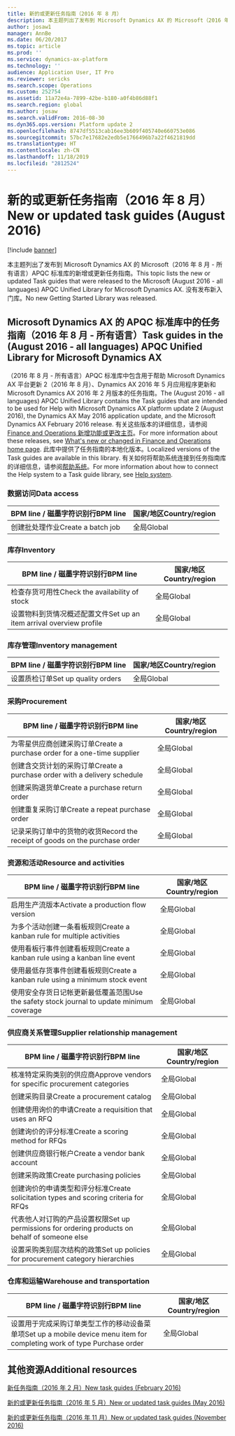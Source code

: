 ```yaml
---
title: 新的或更新任务指南（2016 年 8 月）
description: 本主题列出了发布到 Microsoft Dynamics AX 的 Microsoft（2016 年 8 月 - 所有语言）APQC 标准库的新增或更新任务指南。 没有发布新入门库。
author: josaw1
manager: AnnBe
ms.date: 06/20/2017
ms.topic: article
ms.prod: ''
ms.service: dynamics-ax-platform
ms.technology: ''
audience: Application User, IT Pro
ms.reviewer: sericks
ms.search.scope: Operations
ms.custom: 252754
ms.assetid: 11a72e4a-7899-42be-b180-a0f4b86d88f1
ms.search.region: global
ms.author: josaw
ms.search.validFrom: 2016-08-30
ms.dyn365.ops.version: Platform update 2
ms.openlocfilehash: 8747df5513cab16ee3b609f405740e660753e086
ms.sourcegitcommit: 57bc7e17682e2edb5e1766496b7a22f4621819dd
ms.translationtype: HT
ms.contentlocale: zh-CN
ms.lasthandoff: 11/18/2019
ms.locfileid: "2812524"
---
```

# <a name="new-or-updated-task-guides-august-2016"></a><span data-ttu-id="3e15b-104">新的或更新任务指南（2016 年 8 月）</span><span class="sxs-lookup"><span data-stu-id="3e15b-104">New or updated task guides (August 2016)</span></span>

[!include [banner](../includes/banner.md)]

<span data-ttu-id="3e15b-105">本主题列出了发布到 Microsoft Dynamics AX 的 Microsoft（2016 年 8 月 - 所有语言）APQC 标准库的新增或更新任务指南。</span><span class="sxs-lookup"><span data-stu-id="3e15b-105">This topic lists the new or updated Task guides that were released to the Microsoft (August 2016 - all languages) APQC Unified Library for Microsoft Dynamics AX.</span></span> <span data-ttu-id="3e15b-106">没有发布新入门库。</span><span class="sxs-lookup"><span data-stu-id="3e15b-106">No new Getting Started Library was released.</span></span>

## <a name="task-guides-in-the-august-2016---all-languages-apqc-unified-library-for-microsoft-dynamics-ax"></a><span data-ttu-id="3e15b-107">Microsoft Dynamics AX 的 APQC 标准库中的任务指南（2016 年 8 月 - 所有语言）</span><span class="sxs-lookup"><span data-stu-id="3e15b-107">Task guides in the (August 2016 - all languages) APQC Unified Library for Microsoft Dynamics AX</span></span>

<span data-ttu-id="3e15b-108">（2016 年 8 月 - 所有语言）APQC 标准库中包含用于帮助 Microsoft Dynamics AX 平台更新 2（2016 年 8 月）、Dynamics AX 2016 年 5 月应用程序更新和 Microsoft Dynamics AX 2016 年 2 月版本的任务指南。</span><span class="sxs-lookup"><span data-stu-id="3e15b-108">The (August 2016 - all languages) APQC Unified Library contains the Task guides that are intended to be used for Help with Microsoft Dynamics AX platform update 2 (August 2016), the Dynamics AX May 2016 application update, and the Microsoft Dynamics AX February 2016 release.</span></span> <span data-ttu-id="3e15b-109">有关这些版本的详细信息，请参阅 [Finance and Operations 新增功能或更改主页](whats-new-changed.md)。</span><span class="sxs-lookup"><span data-stu-id="3e15b-109">For more information about these releases, see [What's new or changed in Finance and Operations home page](whats-new-changed.md).</span></span> <span data-ttu-id="3e15b-110">此库中提供了任务指南的本地化版本。</span><span class="sxs-lookup"><span data-stu-id="3e15b-110">Localized versions of the Task guides are available in this library.</span></span> <span data-ttu-id="3e15b-111">有关如何将帮助系统连接到任务指南库的详细信息，请参阅[帮助系统](help-overview.md)。</span><span class="sxs-lookup"><span data-stu-id="3e15b-111">For more information about how to connect the Help system to a Task guide library, see [Help system](help-overview.md).</span></span>

### <a name="data-access"></a><span data-ttu-id="3e15b-112">数据访问</span><span class="sxs-lookup"><span data-stu-id="3e15b-112">Data access</span></span>

| <span data-ttu-id="3e15b-113">BPM line / 磁墨字符识别行</span><span class="sxs-lookup"><span data-stu-id="3e15b-113">BPM line</span></span>           | <span data-ttu-id="3e15b-114">国家/地区</span><span class="sxs-lookup"><span data-stu-id="3e15b-114">Country/region</span></span> |
|--------------------|----------------|
| <span data-ttu-id="3e15b-115">创建批处理作业</span><span class="sxs-lookup"><span data-stu-id="3e15b-115">Create a batch job</span></span> | <span data-ttu-id="3e15b-116">全局</span><span class="sxs-lookup"><span data-stu-id="3e15b-116">Global</span></span>         |

### <a name="inventory"></a><span data-ttu-id="3e15b-117">库存</span><span class="sxs-lookup"><span data-stu-id="3e15b-117">Inventory</span></span>

| <span data-ttu-id="3e15b-118">BPM line / 磁墨字符识别行</span><span class="sxs-lookup"><span data-stu-id="3e15b-118">BPM line</span></span>                                | <span data-ttu-id="3e15b-119">国家/地区</span><span class="sxs-lookup"><span data-stu-id="3e15b-119">Country/region</span></span> |
|-----------------------------------------|----------------|
| <span data-ttu-id="3e15b-120">检查存货可用性</span><span class="sxs-lookup"><span data-stu-id="3e15b-120">Check the availability of stock</span></span>         | <span data-ttu-id="3e15b-121">全局</span><span class="sxs-lookup"><span data-stu-id="3e15b-121">Global</span></span>         |
| <span data-ttu-id="3e15b-122">设置物料到货情况概述配置文件</span><span class="sxs-lookup"><span data-stu-id="3e15b-122">Set up an item arrival overview profile</span></span> | <span data-ttu-id="3e15b-123">全局</span><span class="sxs-lookup"><span data-stu-id="3e15b-123">Global</span></span>         |

### <a name="inventory-management"></a><span data-ttu-id="3e15b-124">库存管理</span><span class="sxs-lookup"><span data-stu-id="3e15b-124">Inventory management</span></span>

| <span data-ttu-id="3e15b-125">BPM line / 磁墨字符识别行</span><span class="sxs-lookup"><span data-stu-id="3e15b-125">BPM line</span></span>              | <span data-ttu-id="3e15b-126">国家/地区</span><span class="sxs-lookup"><span data-stu-id="3e15b-126">Country/region</span></span> |
|-----------------------|----------------|
| <span data-ttu-id="3e15b-127">设置质检订单</span><span class="sxs-lookup"><span data-stu-id="3e15b-127">Set up quality orders</span></span> | <span data-ttu-id="3e15b-128">全局</span><span class="sxs-lookup"><span data-stu-id="3e15b-128">Global</span></span>         |

### <a name="procurement"></a><span data-ttu-id="3e15b-129">采购</span><span class="sxs-lookup"><span data-stu-id="3e15b-129">Procurement</span></span>

| <span data-ttu-id="3e15b-130">BPM line / 磁墨字符识别行</span><span class="sxs-lookup"><span data-stu-id="3e15b-130">BPM line</span></span>                                          | <span data-ttu-id="3e15b-131">国家/地区</span><span class="sxs-lookup"><span data-stu-id="3e15b-131">Country/region</span></span> |
|---------------------------------------------------|----------------|
| <span data-ttu-id="3e15b-132">为零星供应商创建采购订单</span><span class="sxs-lookup"><span data-stu-id="3e15b-132">Create a purchase order for a one-time supplier</span></span>   | <span data-ttu-id="3e15b-133">全局</span><span class="sxs-lookup"><span data-stu-id="3e15b-133">Global</span></span>         |
| <span data-ttu-id="3e15b-134">创建含交货计划的采购订单</span><span class="sxs-lookup"><span data-stu-id="3e15b-134">Create a purchase order with a delivery schedule</span></span>  | <span data-ttu-id="3e15b-135">全局</span><span class="sxs-lookup"><span data-stu-id="3e15b-135">Global</span></span>         |
| <span data-ttu-id="3e15b-136">创建采购退货单</span><span class="sxs-lookup"><span data-stu-id="3e15b-136">Create a purchase return order</span></span>                    | <span data-ttu-id="3e15b-137">全局</span><span class="sxs-lookup"><span data-stu-id="3e15b-137">Global</span></span>         |
| <span data-ttu-id="3e15b-138">创建重复采购订单</span><span class="sxs-lookup"><span data-stu-id="3e15b-138">Create a repeat purchase order</span></span>                    | <span data-ttu-id="3e15b-139">全局</span><span class="sxs-lookup"><span data-stu-id="3e15b-139">Global</span></span>         |
| <span data-ttu-id="3e15b-140">记录采购订单中的货物的收货</span><span class="sxs-lookup"><span data-stu-id="3e15b-140">Record the receipt of goods on the purchase order</span></span> | <span data-ttu-id="3e15b-141">全局</span><span class="sxs-lookup"><span data-stu-id="3e15b-141">Global</span></span>         |

### <a name="resource-and-activities"></a><span data-ttu-id="3e15b-142">资源和活动</span><span class="sxs-lookup"><span data-stu-id="3e15b-142">Resource and activities</span></span>

| <span data-ttu-id="3e15b-143">BPM line / 磁墨字符识别行</span><span class="sxs-lookup"><span data-stu-id="3e15b-143">BPM line</span></span>                                                | <span data-ttu-id="3e15b-144">国家/地区</span><span class="sxs-lookup"><span data-stu-id="3e15b-144">Country/region</span></span> |
|---------------------------------------------------------|----------------|
| <span data-ttu-id="3e15b-145">启用生产流版本</span><span class="sxs-lookup"><span data-stu-id="3e15b-145">Activate a production flow version</span></span>                      | <span data-ttu-id="3e15b-146">全局</span><span class="sxs-lookup"><span data-stu-id="3e15b-146">Global</span></span>         |
| <span data-ttu-id="3e15b-147">为多个活动创建一条看板规则</span><span class="sxs-lookup"><span data-stu-id="3e15b-147">Create a kanban rule for multiple activities</span></span>            | <span data-ttu-id="3e15b-148">全局</span><span class="sxs-lookup"><span data-stu-id="3e15b-148">Global</span></span>         |
| <span data-ttu-id="3e15b-149">使用看板行事件创建看板规则</span><span class="sxs-lookup"><span data-stu-id="3e15b-149">Create a kanban rule using a kanban line event</span></span>          | <span data-ttu-id="3e15b-150">全局</span><span class="sxs-lookup"><span data-stu-id="3e15b-150">Global</span></span>         |
| <span data-ttu-id="3e15b-151">使用最低存货事件创建看板规则</span><span class="sxs-lookup"><span data-stu-id="3e15b-151">Create a kanban rule using a minimum stock event</span></span>        | <span data-ttu-id="3e15b-152">全局</span><span class="sxs-lookup"><span data-stu-id="3e15b-152">Global</span></span>         |
| <span data-ttu-id="3e15b-153">使用安全存货日记帐更新最低覆盖范围</span><span class="sxs-lookup"><span data-stu-id="3e15b-153">Use the safety stock journal to update minimum coverage</span></span> | <span data-ttu-id="3e15b-154">全局</span><span class="sxs-lookup"><span data-stu-id="3e15b-154">Global</span></span>         |

### <a name="supplier-relationship-management"></a><span data-ttu-id="3e15b-155">供应商关系管理</span><span class="sxs-lookup"><span data-stu-id="3e15b-155">Supplier relationship management</span></span>

| <span data-ttu-id="3e15b-156">BPM line / 磁墨字符识别行</span><span class="sxs-lookup"><span data-stu-id="3e15b-156">BPM line</span></span>                                                           | <span data-ttu-id="3e15b-157">国家/地区</span><span class="sxs-lookup"><span data-stu-id="3e15b-157">Country/region</span></span> |
|--------------------------------------------------------------------|----------------|
| <span data-ttu-id="3e15b-158">核准特定采购类别的供应商</span><span class="sxs-lookup"><span data-stu-id="3e15b-158">Approve vendors for specific procurement categories</span></span>                | <span data-ttu-id="3e15b-159">全局</span><span class="sxs-lookup"><span data-stu-id="3e15b-159">Global</span></span>         |
| <span data-ttu-id="3e15b-160">创建采购目录</span><span class="sxs-lookup"><span data-stu-id="3e15b-160">Create a procurement catalog</span></span>                                       | <span data-ttu-id="3e15b-161">全局</span><span class="sxs-lookup"><span data-stu-id="3e15b-161">Global</span></span>         |
| <span data-ttu-id="3e15b-162">创建使用询价的申请</span><span class="sxs-lookup"><span data-stu-id="3e15b-162">Create a requisition that uses an RFQ</span></span>                              | <span data-ttu-id="3e15b-163">全局</span><span class="sxs-lookup"><span data-stu-id="3e15b-163">Global</span></span>         |
| <span data-ttu-id="3e15b-164">创建询价的评分标准</span><span class="sxs-lookup"><span data-stu-id="3e15b-164">Create a scoring method for RFQs</span></span>                                   | <span data-ttu-id="3e15b-165">全局</span><span class="sxs-lookup"><span data-stu-id="3e15b-165">Global</span></span>         |
| <span data-ttu-id="3e15b-166">创建供应商银行帐户</span><span class="sxs-lookup"><span data-stu-id="3e15b-166">Create a vendor bank account</span></span>                                       | <span data-ttu-id="3e15b-167">全局</span><span class="sxs-lookup"><span data-stu-id="3e15b-167">Global</span></span>         |
| <span data-ttu-id="3e15b-168">创建采购政策</span><span class="sxs-lookup"><span data-stu-id="3e15b-168">Create purchasing policies</span></span>                                         | <span data-ttu-id="3e15b-169">全局</span><span class="sxs-lookup"><span data-stu-id="3e15b-169">Global</span></span>         |
| <span data-ttu-id="3e15b-170">创建询价的申请类型和评分标准</span><span class="sxs-lookup"><span data-stu-id="3e15b-170">Create solicitation types and scoring criteria for RFQs</span></span>            | <span data-ttu-id="3e15b-171">全局</span><span class="sxs-lookup"><span data-stu-id="3e15b-171">Global</span></span>         |
| <span data-ttu-id="3e15b-172">代表他人对订购的产品设置权限</span><span class="sxs-lookup"><span data-stu-id="3e15b-172">Set up permissions for ordering products on behalf of someone else</span></span> | <span data-ttu-id="3e15b-173">全局</span><span class="sxs-lookup"><span data-stu-id="3e15b-173">Global</span></span>         |
| <span data-ttu-id="3e15b-174">设置采购类别层次结构的政策</span><span class="sxs-lookup"><span data-stu-id="3e15b-174">Set up policies for procurement category hierarchies</span></span>               | <span data-ttu-id="3e15b-175">全局</span><span class="sxs-lookup"><span data-stu-id="3e15b-175">Global</span></span>         |

### <a name="warehouse-and-transportation"></a><span data-ttu-id="3e15b-176">仓库和运输</span><span class="sxs-lookup"><span data-stu-id="3e15b-176">Warehouse and transportation</span></span>

| <span data-ttu-id="3e15b-177">BPM line / 磁墨字符识别行</span><span class="sxs-lookup"><span data-stu-id="3e15b-177">BPM line</span></span>                                                                    | <span data-ttu-id="3e15b-178">国家/地区</span><span class="sxs-lookup"><span data-stu-id="3e15b-178">Country/region</span></span> |
|-----------------------------------------------------------------------------|----------------|
| <span data-ttu-id="3e15b-179">设置用于完成采购订单类型工作的移动设备菜单项</span><span class="sxs-lookup"><span data-stu-id="3e15b-179">Set up a mobile device menu item for completing work of type Purchase order</span></span> | <span data-ttu-id="3e15b-180">全局</span><span class="sxs-lookup"><span data-stu-id="3e15b-180">Global</span></span>         |

## <a name="additional-resources"></a><span data-ttu-id="3e15b-181">其他资源</span><span class="sxs-lookup"><span data-stu-id="3e15b-181">Additional resources</span></span>

[<span data-ttu-id="3e15b-182">新任务指南（2016 年 2 月）</span><span class="sxs-lookup"><span data-stu-id="3e15b-182">New task guides (February 2016)</span></span>](new-task-guides-available-february-2016.md)

[<span data-ttu-id="3e15b-183">新的或更新任务指南（2016 年 5 月）</span><span class="sxs-lookup"><span data-stu-id="3e15b-183">New or updated task guides (May 2016)</span></span>](new-updated-task-guides-available-may-2016.md)

[<span data-ttu-id="3e15b-184">新的或更新任务指南（2016 年 11 月）</span><span class="sxs-lookup"><span data-stu-id="3e15b-184">New or updated task guides (November 2016)</span></span>](new-task-guides-november-2016.md)
